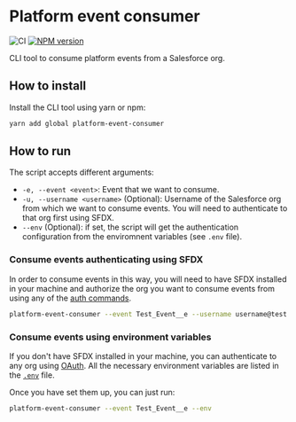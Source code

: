 # Platform event consumer
![CI](https://github.com/davilag/platform-event-consumer/workflows/CI/badge.svg)
[![NPM version](https://badge.fury.io/js/platform-event-consumer.svg)](http://badge.fury.io/js/platform-event-consumer)

CLI tool to consume platform events from a Salesforce org.

## How to install
Install the CLI tool using yarn or npm:
```sh
yarn add global platform-event-consumer
```

## How to run
The script accepts different arguments:

- `-e, --event <event>`: Event that we want to consume.
- `-u, --username <username>` (Optional): Username of the Salesforce org from which we want to consume events. You will need to authenticate to that org first using SFDX.
- `--env` (Optional): if set, the script will get the authentication configuration from the enviromnent variables (see `.env` file).

### Consume events authenticating using SFDX
In order to consume events in this way, you will need to have SFDX installed in your machine and authorize the org you want to consume events from using any of the [auth commands](https://developer.salesforce.com/docs/atlas.en-us.sfdx_cli_reference.meta/sfdx_cli_reference/cli_reference_force_auth.htm).

```sh
platform-event-consumer --event Test_Event__e --username username@test.com
```

### Consume events using environment variables
If you don't have SFDX installed in your machine, you can authenticate to any org using [OAuth](https://help.salesforce.com/articleView?id=remoteaccess_oauth_username_password_flow.htm&type=5). All the necessary environment variables are listed in the [`.env`](https://github.com/davilag/platform-event-consumer/blob/master/.env) file.

Once you have set them up, you can just run:
```sh
platform-event-consumer --event Test_Event__e --env
```
